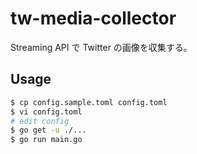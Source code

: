 # tw-media-collector
Streaming API で Twitter の画像を収集する。

## Usage
```sh
$ cp config.sample.toml config.toml
$ vi config.toml
# edit config
$ go get -u ./...
$ go run main.go
```
